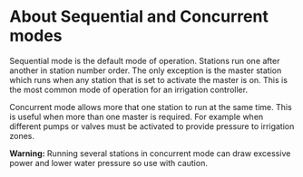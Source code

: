 # About Sequential and Concurrent modes

Sequential mode is the default mode of operation. Stations run one after another in station number order. The only exception is the master station which runs when any station that is set to activate the master is on. This is the most common mode of operation for an irrigation controller.

Concurrent mode allows more that one station to run at the same time. This is useful when more than one master is required. For example when different pumps or valves must be activated to provide pressure to irrigation zones.

**Warning:** Running several stations in concurrent mode can draw excessive power and lower water pressure so use with caution.

